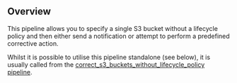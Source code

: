 ## Overview

This pipeline allows you to specify a single S3 bucket without a lifecycle policy and then either send a notification or attempt to perform a predefined corrective action.

Whilst it is possible to utilise this pipeline standalone (see below), it is usually called from the [correct_s3_buckets_without_lifecycle_policy pipeline](https://hub.flowpipe.io/mods/turbot/aws-thrifty/pipelines/aws_thrifty.pipeline.correct_s3_buckets_without_lifecycle_policy).